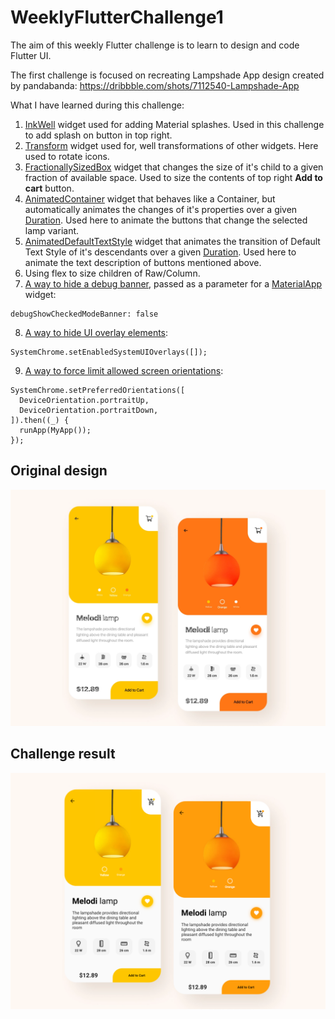 # WeeklyFlutterChallenge1
The aim of this weekly Flutter challenge is to learn to design and code Flutter UI.

The first challenge is focused on recreating Lampshade App design created by pandabanda:
https://dribbble.com/shots/7112540-Lampshade-App

What I have learned during this challenge:
1. [InkWell](https://api.flutter.dev/flutter/material/InkWell-class.html) widget used for adding Material splashes. Used in this challenge to add splash on button in top right.
2. [Transform](https://api.flutter.dev/flutter/widgets/Transform-class.html) widget used for, well transformations of other widgets. Here used to rotate icons.
3. [FractionallySizedBox](https://api.flutter.dev/flutter/widgets/FractionallySizedBox-class.html) widget that changes the size of it's child to a given fraction of available space. Used to size the contents of top right **Add to cart** button.
4. [AnimatedContainer](https://api.flutter.dev/flutter/widgets/AnimatedContainer-class.html) widget that behaves like a Container, but automatically animates the changes of it's properties over a given [Duration](https://api.flutter.dev/flutter/dart-core/Duration-class.html). Used here to animate the buttons that change the selected lamp variant.
5. [AnimatedDefaultTextStyle](https://api.flutter.dev/flutter/widgets/AnimatedDefaultTextStyle-class.html) widget that animates the transition of Default Text Style of it's descendants over a given [Duration](https://api.flutter.dev/flutter/dart-core/Duration-class.html). Used here to animate the text description of buttons mentioned above.
6. Using flex to size children of Raw/Column. 
7. [A way to hide a debug banner](https://stackoverflow.com/questions/48893935/how-to-remove-debug-banner-in-flutter-on-android-emulator), passed as a parameter for a [MaterialApp](https://api.flutter.dev/flutter/material/MaterialApp-class.html) widget:
```
debugShowCheckedModeBanner: false
``` 
8. [A way to hide UI overlay elements](https://stackoverflow.com/questions/46640116/make-flutter-application-fullscreen):
```
SystemChrome.setEnabledSystemUIOverlays([]);
```
9. [A way to force limit allowed screen orientations](https://www.didierboelens.com/2018/04/hint-3-how-to-force-the-application-to-stick-to-portrait-mode/):
```
SystemChrome.setPreferredOrientations([
  DeviceOrientation.portraitUp,
  DeviceOrientation.portraitDown,
]).then((_) {
  runApp(MyApp());
});
```


## Original design
![Original Design](https://github.com/JKPK/WeeklyFlutterChallenge1/blob/master/original_design.png?raw=true)

## Challenge result
![Challenge result](https://github.com/JKPK/WeeklyFlutterChallenge1/blob/master/challenge_result.png?raw=true)
